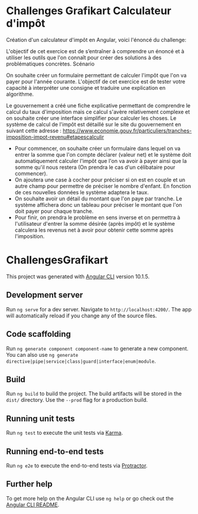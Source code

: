 # Challenges Grafikart Calculateur d'impôt

Création d'un calculateur d'impôt en Angular, voici l'énoncé du challenge:

L'objectif de cet exercice est de s’entraîner à comprendre un énoncé et à utiliser les outils que l'on connaît pour créer des solutions à des problématiques concrètes.
Scénario

On souhaite créer un formulaire permettant de calculer l'impôt que l'on va payer pour l'année courante.
L'objectif de cet exercice est de tester votre capacité à interpréter une consigne et traduire une explication en algorithme.

Le gouvernement a créé une fiche explicative permettant de comprendre le calcul du taux d'imposition mais ce calcul s'avère relativement complexe et on souhaite créer une interface simplifier pour calculer les choses. Le système de calcul de l'impôt est détaillé sur le site du gouvernement en suivant cette adresse : https://www.economie.gouv.fr/particuliers/tranches-imposition-impot-revenu#etapescalculir

* Pour commencer, on souhaite créer un formulaire dans lequel on va entrer la somme que l'on compte déclarer (valeur net) et le système doit automatiquement calculer l'impôt que l'on va avoir à payer ainsi que la somme qu'il nous restera (On prendra le cas d'un célibataire pour commencer).
* On ajoutera une case à cocher pour préciser si on est en couple et un autre champ pour permettre de préciser le nombre d'enfant. En fonction de ces nouvelles données le système adaptera le taux.
* On souhaite avoir un détail du montant que l'on paye par tranche. Le système affichera donc un tableau pour préciser le montant que l'on doit payer pour chaque tranche.
* Pour finir, on prendra le problème en sens inverse et on permettra à l'utilisateur d'entrer la somme désirée (après impôt) et le système calculera les revenus net à avoir pour obtenir cette somme après l'imposition.


# ChallengesGrafikart

This project was generated with [Angular CLI](https://github.com/angular/angular-cli) version 10.1.5.

## Development server

Run `ng serve` for a dev server. Navigate to `http://localhost:4200/`. The app will automatically reload if you change any of the source files.

## Code scaffolding

Run `ng generate component component-name` to generate a new component. You can also use `ng generate directive|pipe|service|class|guard|interface|enum|module`.

## Build

Run `ng build` to build the project. The build artifacts will be stored in the `dist/` directory. Use the `--prod` flag for a production build.

## Running unit tests

Run `ng test` to execute the unit tests via [Karma](https://karma-runner.github.io).

## Running end-to-end tests

Run `ng e2e` to execute the end-to-end tests via [Protractor](http://www.protractortest.org/).

## Further help

To get more help on the Angular CLI use `ng help` or go check out the [Angular CLI README](https://github.com/angular/angular-cli/blob/master/README.md).
